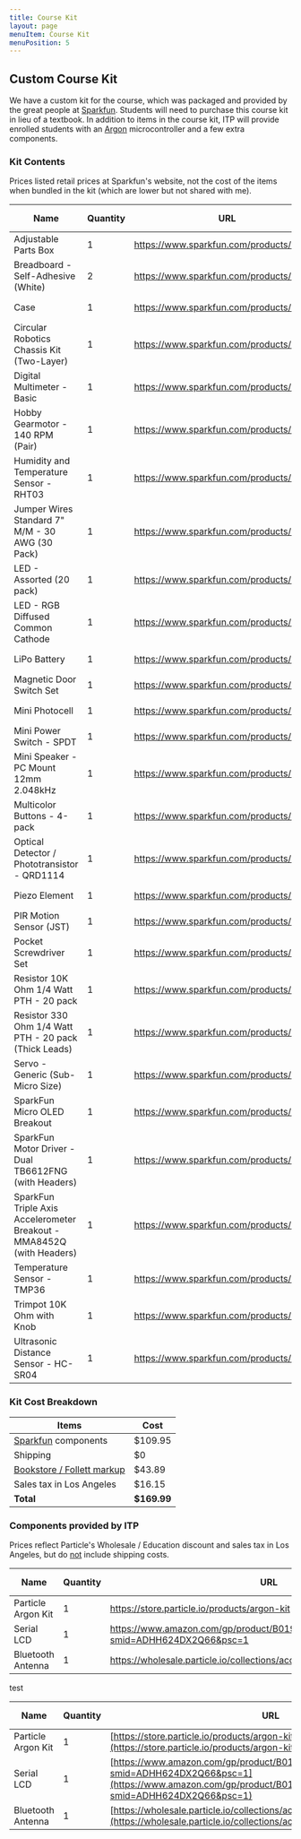 ```yaml
---
title: Course Kit
layout: page
menuItem: Course Kit
menuPosition: 5
---
```


## Custom Course Kit

We have a custom kit for the course, which was packaged and provided by the great people at [Sparkfun](https://www.sparkfun.com/). Students will need to purchase this course kit in lieu of a textbook. In addition to items in the course kit, ITP will provide enrolled students with an [Argon](https://store.particle.io/products/argon) microcontroller and a few extra components.

### Kit Contents

Prices listed retail prices at Sparkfun's website, not the cost of the items when bundled in the kit (which are lower but not shared with me).

| Name                                                         | Quantity | URL                                     | Price   (USD)           | Subtotal             |
| ------------------------------------------------------------ | -------- | --------------------------------------- | ----------------------- | -------------------- |
| Adjustable  Parts Box                                        | 1        | https://www.sparkfun.com/products/13867 | $                  3.95 | $              3.95  |
| Breadboard - Self-Adhesive   (White)                         | 2        | https://www.sparkfun.com/products/12002 | $                  4.95 | $              9.90  |
| Case                                                         | 1        | https://www.sparkfun.com/products/14474 | $                  9.95 | $              9.95  |
| Circular Robotics Chassis Kit   (Two-Layer)                  | 1        | https://www.sparkfun.com/products/14332 | $               14.95   | $            14.95   |
| Digital   Multimeter - Basic                                 | 1        | https://www.sparkfun.com/products/12966 | $               14.95   | $              14.95 |
| Hobby Gearmotor - 140 RPM   (Pair)                           | 1        | https://www.sparkfun.com/products/13302 | $                  4.95 | $              4.95  |
| Humidity   and Temperature Sensor - RHT03                    | 1        | https://www.sparkfun.com/products/10167 | $                  9.95 | $              9.95  |
| Jumper Wires Standard 7"   M/M - 30 AWG (30 Pack)            | 1        | https://www.sparkfun.com/products/11026 | $                  2.25 | $              2.25  |
| LED -   Assorted (20 pack)                                   | 1        | https://www.sparkfun.com/products/12062 | $                  3.30 | $              3.30  |
| LED - RGB Diffused Common   Cathode                          | 1        | https://www.sparkfun.com/products/9264  | $                  2.05 | $              2.05  |
| LiPo   Battery                                               | 1        | https://www.sparkfun.com/products/13855 | $               12.95   | $              12.95 |
| Magnetic Door Switch Set                                     | 1        | https://www.sparkfun.com/products/13247 | $                  3.50 | $              3.50  |
| Mini   Photocell                                             | 1        | https://www.sparkfun.com/products/9088  | $                  1.50 | $              1.50  |
| Mini Power Switch - SPDT                                     | 1        | https://www.sparkfun.com/products/102   | $                  1.50 | $              1.50  |
| Mini   Speaker - PC Mount 12mm 2.048kHz                      | 1        | https://www.sparkfun.com/products/7950  | $                  1.95 | $              1.95  |
| Multicolor Buttons - 4-pack                                  | 1        | https://www.sparkfun.com/products/14460 | $                  1.60 | $              1.60  |
| Optical   Detector / Phototransistor - QRD1114               | 1        | https://www.sparkfun.com/products/246   | $                  0.95 | $              0.95  |
| Piezo Element                                                | 1        | https://www.sparkfun.com/products/10293 | $                  1.50 | $              1.50  |
| PIR   Motion Sensor (JST)                                    | 1        | https://www.sparkfun.com/products/13285 | $                  9.95 | $              9.95  |
| Pocket Screwdriver Set                                       | 1        | https://www.sparkfun.com/products/12891 | $                  3.95 | $              3.95  |
| Resistor   10K Ohm 1/4 Watt PTH - 20 pack                    | 1        | https://www.sparkfun.com/products/14491 | $                  1.20 | $              1.20  |
| Resistor 330 Ohm 1/4 Watt PTH   - 20 pack (Thick Leads)      | 1        | https://www.sparkfun.com/products/14490 | $                  0.95 | $              0.95  |
| Servo -   Generic (Sub-Micro Size)                           | 1        | https://www.sparkfun.com/products/9065  | $                  8.95 | $              8.95  |
| SparkFun Micro OLED Breakout                                 | 1        | https://www.sparkfun.com/products/13003 | $               15.95   | $            15.95   |
| SparkFun   Motor Driver - Dual TB6612FNG (with Headers)      | 1        | https://www.sparkfun.com/products/14450 | $                  5.45 | $              5.45  |
| SparkFun Triple Axis   Accelerometer Breakout - MMA8452Q (with Headers) | 1        | https://www.sparkfun.com/products/13926 | $               10.95   | $            10.95   |
| Temperature   Sensor - TMP36                                 | 1        | https://www.sparkfun.com/products/10988 | $                  1.50 | $              1.50  |
| Trimpot 10K Ohm with Knob                                    | 1        | https://www.sparkfun.com/products/9806  | $                  0.95 | $              0.95  |
| Ultrasonic   Distance Sensor - HC-SR04                       | 1        | https://www.sparkfun.com/products/13959 | $                  3.95 | $              3.95  |



### Kit Cost Breakdown

| Items                      | Cost        |
| -------------------------- | ----------- |
| [Sparkfun](https://www.sparkfun.com/) components        | $109.95     |
| Shipping                   | $0          |
| [Bookstore / Follett markup](https://www.uscbookstore.com/) | $43.89      |
| Sales tax in Los Angeles   | $16.15      |
| **Total**                  | **$169.99** |



### Components provided by ITP

Prices reflect Particle's Wholesale / Education discount and sales tax in Los Angeles, but do <u>not</u> include shipping costs.

| Name                 | Quantity | URL                                                          | Price   (USD) | Subtotal |
| -------------------- | -------- | ------------------------------------------------------------ | ------------- | -------- |
| Particle   Argon Kit | 1        | https://store.particle.io/products/argon-kit                 | $30.66        | $30.66   |
| Serial   LCD         | 1        | https://www.amazon.com/gp/product/B019K5X53O/ref=ox_sc_act_title_1?smid=ADHH624DX2Q66&psc=1 | $9.81         | $9.81    |
| Bluetooth   Antenna  | 1        | https://wholesale.particle.io/collections/accessories        | $6.46         | $6.46    |

test

| Name                 | Quantity | URL                                                          | Price   (USD) | Subtotal |
| -------------------- | -------- | ------------------------------------------------------------ | ------------- | -------- |
| Particle   Argon Kit | 1        | [https://store.particle.io/products/argon-kit](https://store.particle.io/products/argon-kit)                 | $30.66        | $30.66   |
| Serial   LCD         | 1        | [https://www.amazon.com/gp/product/B019K5X53O/ref=ox_sc_act_title_1?smid=ADHH624DX2Q66&psc=1](https://www.amazon.com/gp/product/B019K5X53O/ref=ox_sc_act_title_1?smid=ADHH624DX2Q66&psc=1) | $9.81         | $9.81    |
| Bluetooth   Antenna  | 1        | [https://wholesale.particle.io/collections/accessories](https://wholesale.particle.io/collections/accessories)        | $6.46         | $6.46    |
